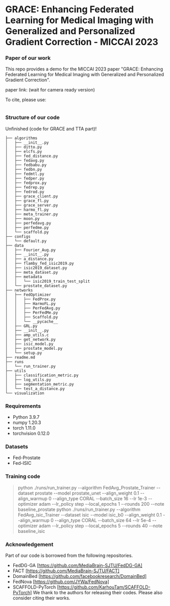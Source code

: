 #  GRACE: Enhancing Federated Learning for Medical Imaging with Generalized and Personalized Gradient Correction - MICCAI 2023

### Paper of our work

This repo provides a demo for the MICCAI 2023 paper "GRACE: Enhancing Federated Learning for Medical Imaging with Generalized and Personalized Gradient Correction".

paper link: (wait for camera ready version)

To cite, please use:

```latex

```


### Structure of our code

Unfinished (code for GRACE and TTA part)!

```shell
├── algorithms
│   ├── __init__.py
│   ├── ditto.py
│   ├── elcfs.py
│   ├── fed_distance.py
│   ├── fedavg.py
│   ├── fedbabu.py
│   ├── fedbn.py
│   ├── fedmtl.py
│   ├── fedper.py
│   ├── fedprox.py
│   ├── fedrep.py
│   ├── fedrod.py
│   ├── grace_client.py
│   ├── grace_fl.py
│   ├── grace_server.py
│   ├── harmo_fl.py
│   ├── meta_trainer.py
│   ├── moon.py
│   ├── perfedavg.py
│   ├── perfedme.py
│   └── scaffold.py
├── configs
│   └── default.py
├── data
│   ├── Fourier_Aug.py
│   ├── __init__.py
│   ├── a_distance.py
│   ├── flamby_fed_isic2019.py
│   ├── isic2019_dataset.py
│   ├── meta_dataset.py
│   ├── metadata
│   │   └── isic2019_train_test_split
│   └── prostate_dataset.py
├── networks
│   ├── FedOptimizer
│   │   ├── FedProx.py
│   │   ├── HarmoFL.py
│   │   ├── PerFedAvg.py
│   │   ├── PerFedMe.py
│   │   ├── Scaffold.py
│   │   └── __pycache__
│   ├── GRL.py
│   ├── __init__.py
│   ├── amp_utils.c
│   ├── get_network.py
│   ├── isic_model.py
│   ├── prostate_model.py
│   └── setup.py
├── readme.md
├── runs
│   └── run_trainer.py
├── utils
│   ├── classification_metric.py
│   ├── log_utils.py
│   ├── segmentation_metric.py
│   └── test_a_distance.py
└── visualization

```


### Requirements

- Python 3.9.7
- numpy 1.20.3
- torch 1.11.0
- torchvision 0.12.0

### Datasets

- Fed-Prostate
- Fed-ISIC


### Training code

> python ./runs/run_trainer.py --algorithm FedAvg_Prostate_Trainer --dataset prostate --model prostate_unet --align_weight 0.1 --align_warmup 0 --align_type CORAL --batch_size 16 --lr 1e-3 --optimizer adam --lr_policy step --local_epochs 1 --rounds 200 --note baseline_prostate
> python ./runs/run_trainer.py --algorithm FedAvg_isic_Trainer --dataset isic --model isic_b0 --align_weight 0.1 --align_warmup 0 --align_type CORAL --batch_size 64 --lr 5e-4 --optimizer adam --lr_policy step --local_epochs 5 --rounds 40 --note baseline_isic



### Acknowledgement

Part of our code is borrowed from the following repositories.

- FedDG-GA [https://github.com/MediaBrain-SJTU/FedDG-GA]
- FACT [https://github.com/MediaBrain-SJTU/FACT]
- DomainBed [https://github.com/facebookresearch/DomainBed]
- FedNova [https://github.com/JYWa/FedNova]
- SCAFFOLD-PyTorch [https://github.com/KarhouTam/SCAFFOLD-PyTorch]
We thank to the authors for releasing their codes. Please also consider citing their works.

